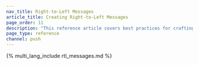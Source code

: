```yaml
---
nav_title: Right-to-Left Messages
article_title: Creating Right-to-Left Messages
page_order: 11
description: "This reference article covers best practices for crafting messages in Braze that read from right-to-left."
page_type: reference
channel: push
---
```


{% multi_lang_include rtl_messages.md %}